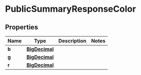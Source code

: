
# PublicSummaryResponseColor

## Properties
Name | Type | Description | Notes
------------ | ------------- | ------------- | -------------
**b** | [**BigDecimal**](BigDecimal.md) |  | 
**g** | [**BigDecimal**](BigDecimal.md) |  | 
**r** | [**BigDecimal**](BigDecimal.md) |  | 



